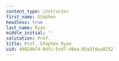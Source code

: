 ```yaml
---
content_type: instructor
first_name: Stephen
headless: true
last_name: Ryan
middle_initial: ''
salutation: Prof.
title: Prof. Stephen Ryan
uid: 49824b74-8dfc-5cd7-d8ea-02a3fdaa0252
---
```

